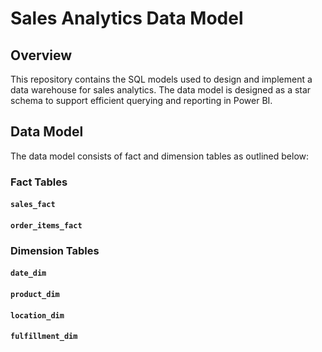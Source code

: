 # Sales Analytics Data Model

## Overview

This repository contains the SQL models used to design and implement a data warehouse for sales analytics. The data model is designed as a star schema to support efficient querying and reporting in Power BI.

## Data Model

The data model consists of fact and dimension tables as outlined below:

### Fact Tables

#### `sales_fact`

#### `order_items_fact`

### Dimension Tables

#### `date_dim`

#### `product_dim`

#### `location_dim`

#### `fulfillment_dim`

